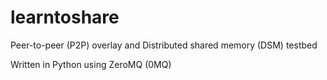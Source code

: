 # learntoshare
Peer-to-peer (P2P) overlay and Distributed shared memory (DSM) testbed

Written in Python using ZeroMQ (0MQ)
